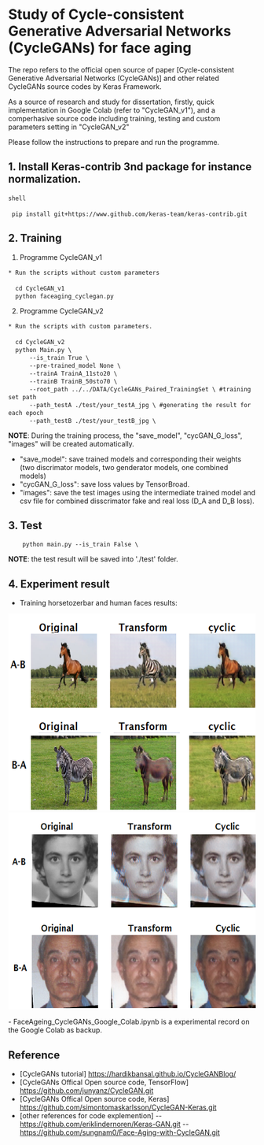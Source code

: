 # Study of Cycle-consistent Generative Adversarial Networks (CycleGANs) for face aging
The repo refers to the official open source of paper [Cycle-consistent Generative Adversarial Networks (CycleGANs)] and other related CycleGANs source codes by Keras Framework.

As a source of research and study for dissertation, firstly, quick implementation in Google Colab (refer to "CycleGAN_v1"), and a comperhasive source code including training, testing and custom parameters setting in "CycleGAN_v2"

Please follow the instructions to prepare and run the programme.
## 1. Install Keras-contrib 3nd package for instance normalization.
``` 
shell

 pip install git+https://www.github.com/keras-team/keras-contrib.git

 ```
 
## 2. Training

1) Programme CycleGAN_v1
```
* Run the scripts without custom parameters

  cd CycleGAN_v1
  python faceaging_cyclegan.py
```

2) Programme CycleGAN_v2

```
* Run the scripts with custom parameters.

  cd CycleGAN_v2 
  python Main.py \
      --is_train True \
	  --pre-trained_model None \
	  --trainA TrainA_11sto20 \
	  --trainB TrainB_50sto70 \
	  --root_path ../../DATA/CycleGANs_Paired_TrainingSet \ #training set path
	  --path_testA ./test/your_testA_jpg \ #generating the result for each epoch
      --path_testB ./test/your_testB_jpg \
```
**NOTE**: During the training process, the "save_model", "cycGAN_G_loss", "images" will be created automatically. 
 - "save_model": save trained models and corresponding their weights (two discrimator models, two genderator models, one combined models)
 - "cycGAN_G_loss": save loss values by TensorBroad.
 - "images": save the test images using the intermediate trained model and csv file for combined disscrimator fake and real loss (D_A and D_B loss). 

## 3. Test 
```
    python main.py --is_train False \ 
```
**NOTE**:
   the test result will be saved into './test' folder.

## 4. Experiment result
 - Training horsetozerbar and human faces results:
<p align="center">
  <img src="CycleGAN_v1/images/34_1050.png" height="400",width="800">
  <img src="CycleGAN_v1/images/34_1150_human.png" height="400",width="800">
</p>
  - FaceAgeing_CycleGANs_Google_Colab.ipynb is a experimental record on the Google Colab as backup.
  
## Reference
- [CycleGANs tutorial]
   https://hardikbansal.github.io/CycleGANBlog/
- [CycleGANs Offical Open source code, TensorFlow] 
   https://github.com/junyanz/CycleGAN.git
- [CycleGANs Offical Open source code, Keras]
   https://github.com/simontomaskarlsson/CycleGAN-Keras.git
- [other references for code explemention]
 --https://github.com/eriklindernoren/Keras-GAN.git
 --https://github.com/sungnam0/Face-Aging-with-CycleGAN.git
